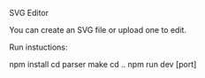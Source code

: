 SVG Editor

You can create an SVG file or upload one to edit.

Run instuctions:

npm install
cd parser
make
cd .. 
npm run dev [port]
